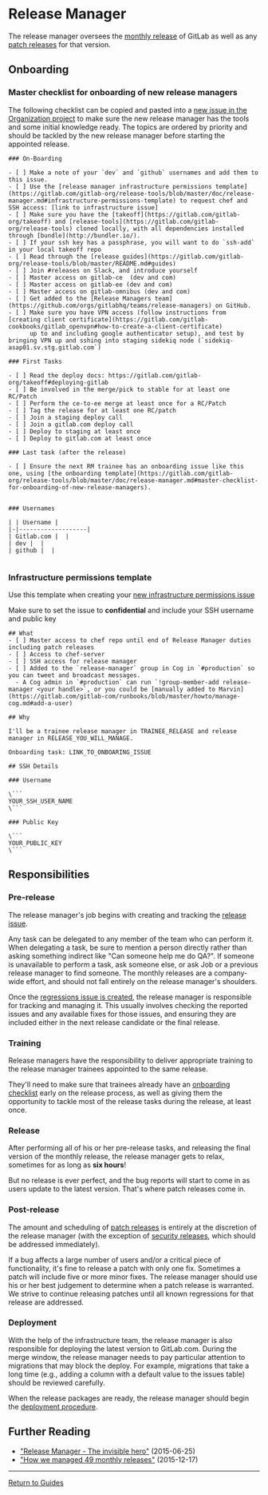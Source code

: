 # Release Manager

The release manager oversees the [monthly release] of GitLab as well as any
[patch releases] for that version.

## Onboarding
### Master checklist for onboarding of new release managers

The following checklist can be copied and pasted into a [new issue in the Organization project](https://gitlab.com/gitlab-com/organization/issues/new?issue[title]=Onboarding%20Release%20Manager%20[your%20name%20here])
to make sure the new release manager has the tools and some initial knowledge ready.
The topics are ordered by priority and should be tackled by the new release manager
before starting the appointed release.

```
### On-Boarding

- [ ] Make a note of your `dev` and `github` usernames and add them to this issue.
- [ ] Use the [release manager infrastructure permissions template](https://gitlab.com/gitlab-org/release-tools/blob/master/doc/release-manager.md#infrastructure-permissions-template) to request chef and SSH access: [link to infrastructure issue]
- [ ] Make sure you have the [takeoff](https://gitlab.com/gitlab-org/takeoff) and [release-tools](https://gitlab.com/gitlab-org/release-tools) cloned locally, with all dependencies installed through [bundle](http://bundler.io/).
- [ ] If your ssh key has a passphrase, you will want to do `ssh-add` in your local takeoff repo
- [ ] Read through the [release guides](https://gitlab.com/gitlab-org/release-tools/blob/master/README.md#guides)
- [ ] Join #releases on Slack, and introduce yourself
- [ ] Master access on gitlab-ce  (dev and com)
- [ ] Master access on gitlab-ee (dev and com)
- [ ] Master access on gitlab-omnibus (dev and com)
- [ ] Get added to the [Release Managers team](https://github.com/orgs/gitlabhq/teams/release-managers) on GitHub.
- [ ] Make sure you have VPN access (follow instructions from [creating client certificate](https://gitlab.com/gitlab-cookbooks/gitlab_openvpn#how-to-create-a-client-certificate)
      up to and including google authenticator setup), and test by bringing VPN up and sshing into staging sidekiq node (`sidekiq-asap01.sv.stg.gitlab.com`)

### First Tasks

- [ ] Read the deploy docs: https://gitlab.com/gitlab-org/takeoff#deploying-gitlab
- [ ] Be involved in the merge/pick to stable for at least one RC/Patch
- [ ] Perform the ce-to-ee merge at least once for a RC/Patch
- [ ] Tag the release for at least one RC/patch
- [ ] Join a staging deploy call
- [ ] Join a gitlab.com deploy call
- [ ] Deploy to staging at least once
- [ ] Deploy to gitlab.com at least once

### Last task (after the release)

- [ ] Ensure the next RM trainee has an onboarding issue like this one, using [the onboarding template](https://gitlab.com/gitlab-org/release-tools/blob/master/doc/release-manager.md#master-checklist-for-onboarding-of-new-release-managers).


### Usernames

| | Username |
|-|-------------------|
| Gitlab.com |  |
| dev |  |
| github |  |


```

### Infrastructure permissions template

Use this template when creating your [new infrastructure permissions issue](https://gitlab.com/gitlab-com/infrastructure/issues/new?issue[title]=Chef%20and%20SSH%20access%20request%20for%20YOUR%20NAME)

Make sure to set the issue to **confidential** and include your SSH username and public key

```
## What
- [ ] Master access to chef repo until end of Release Manager duties including patch releases
- [ ] Access to chef-server
- [ ] SSH access for release manager
- [ ] Added to the `release-manager` group in Cog in `#production` so you can tweet and broadcast messages.
  - A Cog admin in `#production` can run `!group-member-add release-manager <your handle>`, or you could be [manually added to Marvin](https://gitlab.com/gitlab-com/runbooks/blob/master/howto/manage-cog.md#add-a-user)

## Why

I'll be a trainee release manager in TRAINEE_RELEASE and release manager in RELEASE_YOU_WILL_MANAGE.

Onboarding task: LINK_TO_ONBOARING_ISSUE

## SSH Details

### Username

\```
YOUR_SSH_USER_NAME
\```

### Public Key

\```
YOUR_PUBLIC_KEY
\```

```


## Responsibilities

### Pre-release

The release manager's job begins with creating and tracking the [release
issue](monthly.md#1-create-an-issue-to-track-the-release).

Any task can be delegated to any member of the team who can perform it. When
delegating a task, be sure to mention a person directly rather than asking
something indirect like "Can someone help me do QA?". If someone is unavailable
to perform a task, ask someone else, or ask Job or a previous release manager to
find someone. The monthly releases are a company-wide effort, and should not
fall entirely on the release manager's shoulders.

Once the [regressions issue is created](rake-tasks.md#regression_issueversion),
the release manager is responsible for tracking and managing it. This usually
involves checking the reported issues and any available fixes for those issues,
and ensuring they are included either in the next release candidate or the final
release.

### Training

Release managers have the responsibility to deliver appropriate training to
the release manager trainees appointed to the same release.

They'll need to make sure that trainees already have an [onboarding checklist](#master-checklist-for-onboarding-of-new-release-managers)
early on the release process, as well as giving them the opportunity to tackle
most of the release tasks during the release, at least once.

### Release

After performing all of his or her pre-release tasks, and releasing the final
version of the monthly release, the release manager gets to relax, sometimes for
as long as **six hours**!

But no release is ever perfect, and the bug reports will start to come in as
users update to the latest version. That's where patch releases come in.

### Post-release

The amount and scheduling of [patch releases] is entirely at the discretion of
the release manager (with the exception of [security releases], which should be
addressed immediately).

If a bug affects a large number of users and/or a critical piece of
functionality, it's fine to release a patch with only one fix. Sometimes a patch
will include five or more minor fixes. The release manager should use his or her
best judgement to determine when a patch release is warranted. We strive to
continue releasing patches until all known regressions for that release are
addressed.

### Deployment

With the help of the infrastructure team, the release manager is also
responsible for deploying the latest version to GitLab.com. During the merge
window, the release manager needs to pay particular attention to migrations that
may block the deploy. For example, migrations that take a long time (e.g.,
adding a column with a default value to the issues table) should be reviewed
carefully.

When the release packages are ready, the release manager should begin the
[deployment procedure].

## Further Reading

- ["Release Manager - The invisible hero"](https://about.gitlab.com/2015/06/25/release-manager-the-invisible-hero/) (2015-06-25)
- ["How we managed 49 monthly releases"](https://about.gitlab.com/2015/12/17/gitlab-release-process/) (2015-12-17)

[deployment procedure]: https://gitlab.com/gitlab-org/takeoff#deploying-gitlab
[monthly release]: monthly.md
[patch releases]: patch.md
[security releases]: security.md

---

[Return to Guides](../README.md#guides)
